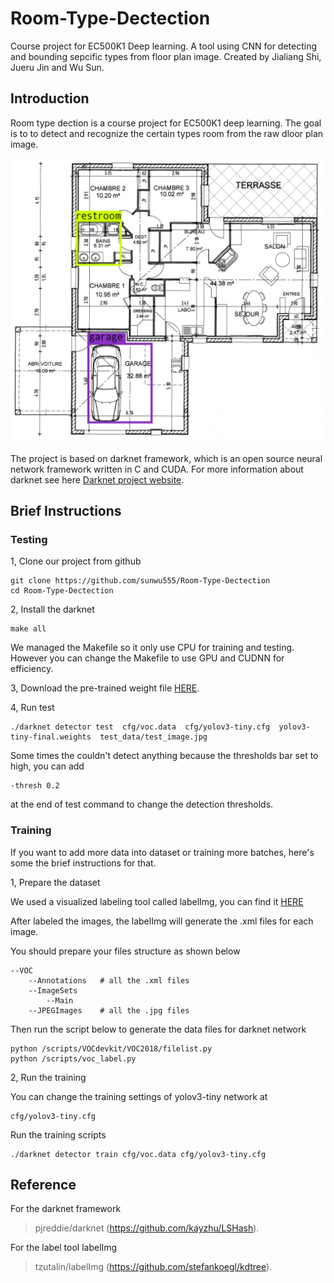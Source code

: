 # Room-Type-Dectection
Course project for EC500K1 Deep learning. A tool using CNN for detecting and bounding sepcific types from floor plan image. Created by Jialiang Shi, Jueru Jin and Wu Sun.

Introduction
---

Room type dection is a course project for EC500K1 deep learning. The goal is to to detect and recognize the certain types room from the raw dloor plan image.

![](https://github.com/sunwu555/Room-Type-Dectection/blob/master/demo.png)

The project is based on darknet framework, which is an open source neural network framework written in C and CUDA. For more information about darknet see here [Darknet project website](http://pjreddie.com/darknet).

Brief Instructions
---

### Testing
1, Clone our project from github

    git clone https://github.com/sunwu555/Room-Type-Dectection
    cd Room-Type-Dectection

2, Install the darknet

    make all

We managed the Makefile so it only use CPU for training and testing. However you can change the Makefile to use GPU and CUDNN for efficiency.

3, Download the pre-trained weight file [HERE](http://pjreddie.com/darknet).

4, Run test

    ./darknet detector test  cfg/voc.data  cfg/yolov3-tiny.cfg  yolov3-tiny-final.weights  test_data/test_image.jpg

Some times the couldn't detect anything because the thresholds bar set to high, you can add

    -thresh 0.2

at the end of test command to change the detection thresholds.

### Training
If you want to add more data into dataset or training more batches, here's some the brief instructions for that.

1, Prepare the dataset

We used a visualized labeling tool called labelImg, you can find it [HERE](https://github.com/tzutalin/labelImg.git)

After labeled the images, the labelImg will generate the .xml files for each image.

You should prepare your files structure as shown below

    --VOC
        --Annotations   # all the .xml files
        --ImageSets
            --Main
        --JPEGImages    # all the .jpg files

Then run the script below to generate the data files for darknet network

    python /scripts/VOCdevkit/VOC2018/filelist.py
    python /scripts/voc_label.py

2, Run the training

You can change the training settings of yolov3-tiny network at

    cfg/yolov3-tiny.cfg

Run the training scripts

    ./darknet detector train cfg/voc.data cfg/yolov3-tiny.cfg

Reference
---

For the darknet framework 

>pjreddie/darknet (https://github.com/kayzhu/LSHash).

For the label tool labelImg 

> tzutalin/labelImg (https://github.com/stefankoegl/kdtree).
